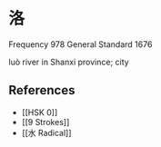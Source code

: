 # 洛
Frequency 978
General Standard 1676

luò
river in Shanxi province; city

## References
- [[HSK 0]]
- [[9 Strokes]]
- [[水 Radical]]